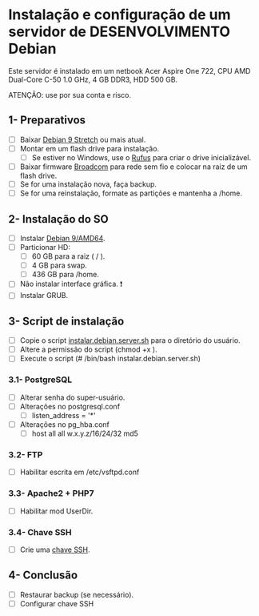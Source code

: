 # Instalação e configuração de um servidor de DESENVOLVIMENTO Debian

Este servidor é instalado em um netbook Acer Aspire One 722, CPU AMD Dual-Core C-50 1.0 GHz, 4 GB DDR3, HDD 500 GB.

ATENÇÃO: use por sua conta e risco.

## 1- Preparativos
- [ ] Baixar [Debian 9 Stretch][DEBIAN] ou mais atual.
- [ ] Montar em um flash drive para instalação.
    - [ ] Se estiver no Windows, use o [Rufus][RUFUS] para criar o drive inicializável.
- [ ] Baixar firmware [Broadcom][BROADCOM] para rede sem fio e colocar na raiz de um flash drive.
- [ ] Se for uma instalação nova, faça backup.
- [ ] Se for uma reinstalação, formate as partições e mantenha a /home.

[BROADCOM]: https://packages.debian.org/jessie/firmware-brcm80211
[DEBIAN]: https://www.debian.org/releases/stable/
[RUFUS]: https://rufus.akeo.ie/

## 2- Instalação do SO
- [ ] Instalar [Debian 9/AMD64][DEBIAN9].
- [ ] Particionar HD:
    - [ ] 60 GB para a raiz ( / ).
    - [ ] 4 GB para swap.
    - [ ] 436 GB para /home.
- [ ] Não instalar interface gráfica. :exclamation:
- [ ] Instalar GRUB.

[DEBIAN9]: https://www.debian.org/distrib/

## 3- Script de instalação
- [ ] Copie o script [instalar.debian.server.sh][SCRIPT] para o diretório do usuário.
- [ ] Altere a permissão do script (chmod +x ).
- [ ] Execute o script (# /bin/bash instalar.debian.server.sh)

[SCRIPT]: https://github.com/guilhermedelemos/de-novo-nao/blob/master/Server-Debian/instalar.debian.server.sh

### 3.1- PostgreSQL
- [ ] Alterar senha do super-usuário.
- [ ] Alterações no postgresql.conf
    - [ ] listen_address = '*'
- [ ] Alterações no pg_hba.conf
    - [ ] host all all w.x.y.z/16/24/32 md5

### 3.2- FTP
- [ ] Habilitar escrita em /etc/vsftpd.conf

### 3.3- Apache2 + PHP7
- [ ] Habilitar mod UserDir.

### 3.4- Chave SSH
- [ ] Crie uma [chave SSH][SSHKEY].

[SSHKEY]: https://help.github.com/articles/generating-a-new-ssh-key-and-adding-it-to-the-ssh-agent/

## 4- Conclusão
- [ ] Restaurar backup (se necessário).
- [ ] Configurar chave SSH
